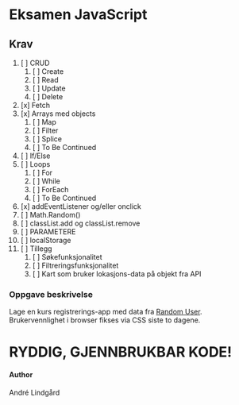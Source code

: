 # Eksamen JavaScript

## Krav

1. [ ] CRUD
   1. [ ] Create
   2. [ ] Read
   3. [ ] Update
   4. [ ] Delete
2. [x] Fetch
3. [x] Arrays med objects
   1. [ ] Map
   2. [ ] Filter
   3. [ ] Splice
   4. [ ] To Be Continued
4. [ ] If/Else
5. [ ] Loops
   1. [ ] For
   2. [ ] While
   3. [ ] ForEach
   4. [ ] To Be Continued
6. [x] addEventListener og/eller onclick
7. [ ] Math.Random()
8. [ ] classList.add og classList.remove
9. [ ] PARAMETERE
10. [ ] localStorage
11. [ ] Tillegg
    1. [ ] Søkefunksjonalitet
    2. [ ] Filtreringsfunksjonalitet
    3. [ ] Kart som bruker lokasjons-data på objekt fra API

### Oppgave beskrivelse

Lage en kurs registrerings-app med data fra [Random User](https://randomuser.me/api/). Brukervennlighet i browser fikses via CSS siste to dagene.

# RYDDIG, GJENNBRUKBAR KODE!

#### Author

André Lindgård
